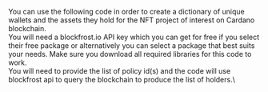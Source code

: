 You can use the following code in order to create a dictionary of unique wallets and the assets they hold for the NFT project of interest on Cardano blockchain.\
You will need a blockfrost.io API key which you can get for free if you select their free package or alternatively you can select a package that best suits your needs.
Make sure you download all required libraries for this code to work.\
You will need to provide the list of policy id(s) and the code will use blockfrost api to query the blockchain to produce the list of holders.\
